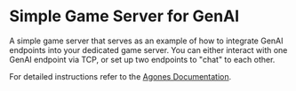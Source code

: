 # Simple Game Server for GenAI

A simple game server that serves as an example of how to integrate GenAI endpoints into your
dedicated game server. You can either interact with one GenAI endpoint via TCP, or set up two
endpoints to "chat" to each other.

For detailed instructions refer to the [Agones Documentation](https://agones.dev/site/docs/examples/simple-genai-gameserver/).
